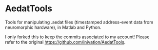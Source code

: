 # AedatTools
Tools for manipulating .aedat files (timestamped address-event data from neuromorphic hardware), in Matlab and Python.

I only forked this to keep the commits associated to my account! Please refer to the original https://github.com/inivation/AedatTools.
